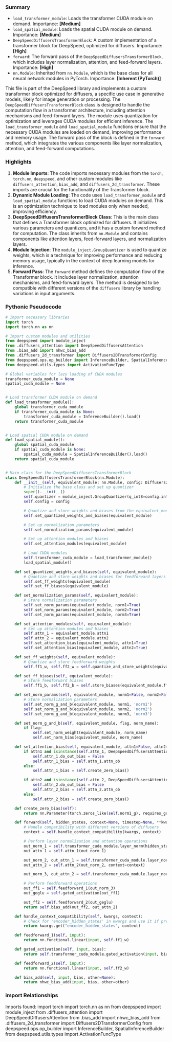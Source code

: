 

### Summary



* `load_transformer_module`: Loads the transformer CUDA module on demand. Importance: **[Medium]**
* `load_spatial_module`: Loads the spatial CUDA module on demand. Importance: **[Medium]**
* `DeepSpeedDiffusersTransformerBlock`: A custom implementation of a transformer block for DeepSpeed, optimized for diffusers. Importance: **[High]**
* `forward`: The forward pass of the `DeepSpeedDiffusersTransformerBlock`, which includes layer normalization, attention, and feed-forward layers. Importance: **[High]**
* `nn.Module`: Inherited from `nn.Module`, which is the base class for all neural network modules in PyTorch. Importance: **[Inherent (PyTorch)]**


This file is part of the DeepSpeed library and implements a custom transformer block optimized for diffusers, a specific use case in generative models, likely for image generation or processing. The `DeepSpeedDiffusersTransformerBlock` class is designed to handle the computation flow in a transformer architecture, including attention mechanisms and feed-forward layers. The module uses quantization for optimization and leverages CUDA modules for efficient inference. The `load_transformer_module` and `load_spatial_module` functions ensure that the necessary CUDA modules are loaded on demand, improving performance and memory usage. The forward pass of the block is defined in the `forward` method, which integrates the various components like layer normalization, attention, and feed-forward computations.

### Highlights



1. **Module Imports**: The code imports necessary modules from the `torch`, `torch.nn`, `deepspeed`, and other custom modules like `diffusers_attention`, `bias_add`, and `diffusers_2d_transformer`. These imports are crucial for the functionality of the Transformer block.
2. **Dynamic Module Loading**: The code uses `load_transformer_module` and `load_spatial_module` functions to load CUDA modules on demand. This is an optimization technique to load modules only when needed, improving efficiency.
3. **DeepSpeedDiffusersTransformerBlock Class**: This is the main class that defines a Transformer block optimized for diffusers. It initializes various parameters and quantizers, and it has a custom forward method for computation. The class inherits from `nn.Module` and contains components like attention layers, feed-forward layers, and normalization layers.
4. **Module Injection**: The `module_inject.GroupQuantizer` is used to quantize weights, which is a technique for improving performance and reducing memory usage, typically in the context of deep learning models for inference.
5. **Forward Pass**: The `forward` method defines the computation flow of the Transformer block. It includes layer normalization, attention mechanisms, and feed-forward layers. The method is designed to be compatible with different versions of the `diffusers` library by handling variations in input arguments.

### Pythonic Pseudocode

```python
# Import necessary libraries
import torch
import torch.nn as nn

# Import custom modules and utilities
from deepspeed import module_inject
from .diffusers_attention import DeepSpeedDiffusersAttention
from .bias_add import nhwc_bias_add
from .diffusers_2d_transformer import Diffusers2DTransformerConfig
from deepspeed.ops.op_builder import InferenceBuilder, SpatialInferenceBuilder
from deepspeed.utils.types import ActivationFuncType

# Global variables for lazy loading of CUDA modules
transformer_cuda_module = None
spatial_cuda_module = None


# Load transformer CUDA module on demand
def load_transformer_module():
    global transformer_cuda_module
    if transformer_cuda_module is None:
        transformer_cuda_module = InferenceBuilder().load()
    return transformer_cuda_module


# Load spatial CUDA module on demand
def load_spatial_module():
    global spatial_cuda_module
    if spatial_cuda_module is None:
        spatial_cuda_module = SpatialInferenceBuilder().load()
    return spatial_cuda_module


# Main class for the DeepSpeedDiffusersTransformerBlock
class DeepSpeedDiffusersTransformerBlock(nn.Module):
    def __init__(self, equivalent_module: nn.Module, config: Diffusers2DTransformerConfig):
        # Initialize the base class and set up quantizer
        super().__init__()
        self.quantizer = module_inject.GroupQuantizer(q_int8=config.int8_quantization)
        self.config = config

        # Quantize and store weights and biases from the equivalent_module
        self.set_quantized_weights_and_biases(equivalent_module)

        # Set up normalization parameters
        self.set_normalization_params(equivalent_module)

        # Set up attention modules and biases
        self.set_attention_modules(equivalent_module)

        # Load CUDA modules
        self.transformer_cuda_module = load_transformer_module()
        load_spatial_module()

    def set_quantized_weights_and_biases(self, equivalent_module):
        # Quantize and store weights and biases for feedforward layers
        self.set_ff_weights(equivalent_module)
        self.set_ff_biases(equivalent_module)

    def set_normalization_params(self, equivalent_module):
        # Store normalization parameters
        self.set_norm_params(equivalent_module, norm1=True)
        self.set_norm_params(equivalent_module, norm2=True)
        self.set_norm_params(equivalent_module, norm3=True)

    def set_attention_modules(self, equivalent_module):
        # Set up attention modules and biases
        self.attn_1 = equivalent_module.attn1
        self.attn_2 = equivalent_module.attn2
        self.set_attention_bias(equivalent_module, attn1=True)
        self.set_attention_bias(equivalent_module, attn2=True)

    def set_ff_weights(self, equivalent_module):
        # Quantize and store feedforward weights
        self.ff1_w, self.ff2_w = self.quantize_and_store_weights(equivalent_module.ff.net)

    def set_ff_biases(self, equivalent_module):
        # Store feedforward biases
        self.ff1_b, self.ff2_b = self.store_biases(equivalent_module.ff.net)

    def set_norm_params(self, equivalent_module, norm1=False, norm2=False, norm3=False):
        # Store normalization parameters
        self.set_norm_g_and_b(equivalent_module, norm1, 'norm1')
        self.set_norm_g_and_b(equivalent_module, norm2, 'norm2')
        self.set_norm_g_and_b(equivalent_module, norm3, 'norm3')

    def set_norm_g_and_b(self, equivalent_module, flag, norm_name):
        if flag:
            self.set_norm_weight(equivalent_module, norm_name)
            self.set_norm_bias(equivalent_module, norm_name)

    def set_attention_bias(self, equivalent_module, attn1=False, attn2=False):
        if attn1 and isinstance(self.attn_1, DeepSpeedDiffusersAttention):
            self.attn_1.do_out_bias = False
            self.attn_1_bias = self.attn_1.attn_ob
        else:
            self.attn_1_bias = self.create_zero_bias()

        if attn2 and isinstance(self.attn_2, DeepSpeedDiffusersAttention):
            self.attn_2.do_out_bias = False
            self.attn_2_bias = self.attn_2.attn_ob
        else:
            self.attn_2_bias = self.create_zero_bias()

    def create_zero_bias(self):
        return nn.Parameter(torch.zeros_like(self.norm1_g), requires_grad=False)

    def forward(self, hidden_states, context=None, timestep=None, **kwargs):
        # Handle compatibility with different versions of diffusers
        context = self.handle_context_compatibility(kwargs, context)

        # Perform layer normalization and attention operations
        out_norm_1 = self.transformer_cuda_module.layer_norm(hidden_states)
        out_attn_1 = self.attn_1(out_norm_1)

        out_norm_2, out_attn_1 = self.transformer_cuda_module.layer_norm_residual_store_pre_ln_res(out_attn_1)
        out_attn_2 = self.attn_2(out_norm_2, context=context)

        out_norm_3, out_attn_2 = self.transformer_cuda_module.layer_norm_residual_store_pre_ln_res(out_attn_2)

        # Perform feedforward operations
        out_ff1 = self.feedforward_1(out_norm_3)
        out_geglu = self.gated_activation(out_ff1)

        out_ff2 = self.feedforward_2(out_geglu)
        return self.bias_add(out_ff2, out_attn_2)

    def handle_context_compatibility(self, kwargs, context):
        # Check for 'encoder_hidden_states' in kwargs and use it if present
        return kwargs.get("encoder_hidden_states", context)

    def feedforward_1(self, input):
        return nn.functional.linear(input, self.ff1_w)

    def gated_activation(self, input, bias):
        return self.transformer_cuda_module.gated_activation(input, bias, ActivationFuncType.GATED_GELU)

    def feedforward_2(self, input):
        return nn.functional.linear(input, self.ff2_w)

    def bias_add(self, input, bias, other=None):
        return nhwc_bias_add(input, bias, other=other)
```


### import Relationships

Imports found:
import torch
import torch.nn as nn
from deepspeed import module_inject
from .diffusers_attention import DeepSpeedDiffusersAttention
from .bias_add import nhwc_bias_add
from .diffusers_2d_transformer import Diffusers2DTransformerConfig
from deepspeed.ops.op_builder import InferenceBuilder, SpatialInferenceBuilder
from deepspeed.utils.types import ActivationFuncType